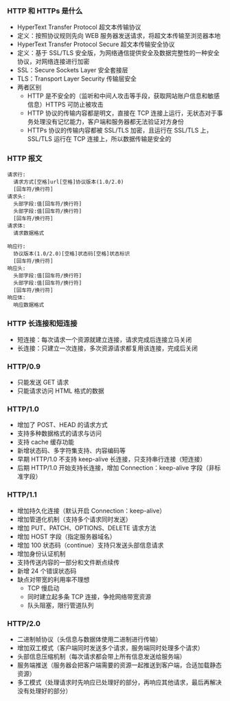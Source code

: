 ### HTTP 和 HTTPs 是什么

- HyperText Transfer Protocol 超文本传输协议
- 定义：按照协议规则先向 WEB 服务器发送请求，将超文本传输至浏览器本地
- HyperText Transfer Protocol Secure 超文本传输安全协议
- 定义：基于 SSL/TLS 安全版，为网络通信提供安全及数据完整性的一种安全协议，对网络连接进行加密
- SSL：Secure Sockets Layer 安全套接层
- TLS：Transport Layer Security 传输层安全
- 两者区别
  - HTTP 是不安全的（监听和中间人攻击等手段，获取网站账户信息和敏感信息）HTTPS 可防止被攻击
  - HTTP 协议的传输内容都是明文，直接在 TCP 连接上运行，无状态对于事务处理没有记忆能力，客户端和服务器都无法验证对方身份
  - HTTPs 协议的传输内容都被 SSL/TLS 加密，且运行在 SSL/TLS 上，SSL/TLS 运行在 TCP 连接上，所以数据传输是安全的

### HTTP 报文

```
请求行:
  请求方式[空格]url[空格]协议版本(1.0/2.0)
  [回车符/换行符]
请求头:
  头部字段:值[回车符/换行符]
  头部字段:值[回车符/换行符]
  [回车符/换行符]
请求体:
  请求数据格式

响应行:
  协议版本(1.0/2.0)[空格]状态码[空格]状态标识
  [回车符/换行符]
响应头:
  头部字段:值[回车符/换行符]
  头部字段:值[回车符/换行符]
  [回车符/换行符]
响应体:
  响应数据格式
```

### HTTP 长连接和短连接

- 短连接：每次请求一个资源就建立连接，请求完成后连接立马关闭
- 长连接：只建立一次连接，多次资源请求都复用该连接，完成后关闭

### HTTP/0.9

- 只能发送 GET 请求
- 只能请求访问 HTML 格式的数据

### HTTP/1.0

- 增加了 POST、HEAD 的请求方式
- 支持多种数据格式的请求与访问
- 支持 cache 缓存功能
- 新增状态码、多字符集支持、内容编码等
- 早期 HTTP/1.0 不支持 keep-alive 长连接，只支持串行连接（短连接）
- 后期 HTTP/1.0 开始支持长连接，增加 Connection：keep-alive 字段（非标准字段）

### HTTP/1.1

- 增加持久化连接（默认开启 Connection：keep-alive）
- 增加管道化机制（支持多个请求同时发送）
- 增加 PUT、PATCH、OPTIONS、DELETE 请求方法
- 增加 HOST 字段（指定服务器域名）
- 增加 100 状态码（continue）支持只发送头部信息请求
- 增加身份认证机制
- 支持传送内容的一部分和文件断点续传
- 新增 24 个错误状态码
- 缺点对带宽的利用率不理想
  - TCP 慢启动
  - 同时建立起多条 TCP 连接，争抢网络带宽资源
  - 队头阻塞，限行管道队列

### HTTP/2.0

- 二进制帧协议（头信息与数据体使用二进制进行传输）
- 增加双工模式（客户端同时发送多个请求，服务端同时处理多个请求）
- 头部信息压缩机制（每次请求都会带上所有信息发送给服务端）
- 服务端推送（服务器会把客户端需要的资源一起推送到客户端，合适加载静态资源）
- 多工模式（处理请求时先响应已处理好的部分，再响应其他请求，最后再解决没有处理好的部分）
